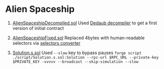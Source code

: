 # **Alien Spaceship**
1) [AlienSpaceshipDecompiled.sol](https://github.com/mmvds/openzeppelin-ctf2024/blob/main/aliens/project/drafts/AlienSpaceshipDecompiled.sol) Used [Dedaub decompiler](https://app.dedaub.com/decompile?md5=60cad9a4c1fe82b05f6591dcceb5ecdb) to get a first version of initial contract

2) [AlienSpaceshipFixed.sol](https://github.com/mmvds/openzeppelin-ctf2024/blob/main/aliens/project/drafts/AlienSpaceshipFixed.sol) Replaced 4bytes with human-readable selectors via [selectors converter](https://www.4byte.directory/)

3) [Solution.s.sol](https://github.com/mmvds/openzeppelin-ctf2024/blob/main/aliens/project/script/Solution.s.sol)
Used `--slow` key to bypass pauses
`forge script ./script/Solution.s.sol:Solution --rpc-url $RPC_URL --private-key $PRIVATE_KEY -vvvvv --broadcast --skip-simulation --slow`
